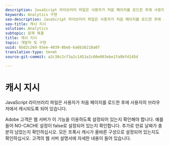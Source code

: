 ```yaml
---
description: JavaScript 라이브러리 파일은 사용자가 처음 페이지를 로드한 후에 사용자의 브라우저에서 캐시되도록 되어 있습니다.
keywords: Analytics 구현
seo-description: JavaScript 라이브러리 파일은 사용자가 처음 페이지를 로드한 후에 사용자의 브라우저에서 캐시되도록 되어 있습니다.
seo-title: 캐시 지시
solution: Analytics
subtopic: 문제 해결
title: 캐시 지시
topic: 개발자 및 구현
uuid: 6bd2c26d-93ee-4039-8beb-6a6b16218a07
translation-type: tm+mt
source-git-commit: a2c38c2cf3a2c1451e2c60e003ebe1fa9bfd145d

---
```



# 캐시 지시

JavaScript 라이브러리 파일은 사용자가 처음 페이지를 로드한 후에 사용자의 브라우저에서 캐시되도록 되어 있습니다.

Adobe 고객은 웹 서버가 이 기능을 이용하도록 설정되어 있는지 확인해야 합니다. 예를 들어 NO-CACHE 설정이 false로 설정되어 있는지 확인합니다. 추가로 만료 날짜가 충분히 남았는지 확인하십시오. 모든 프록시 캐시가 올바른 구성으로 설정되어 있는지도 확인하십시오. 고객의 웹 서버 설명서에 자세한 내용이 들어 있습니다.
